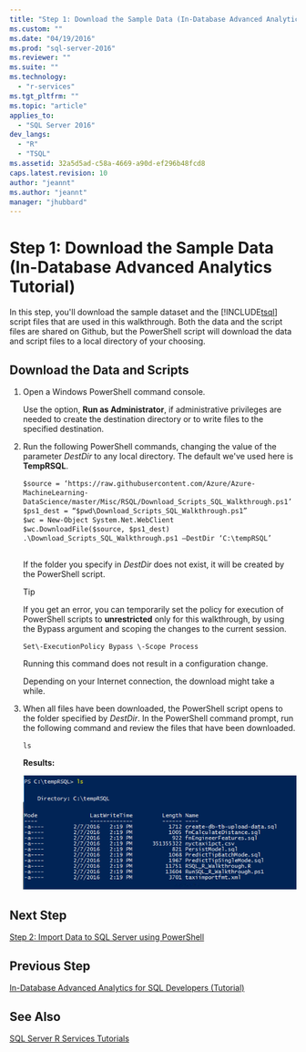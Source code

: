 ```yaml
---
title: "Step 1: Download the Sample Data (In-Database Advanced Analytics Tutorial) | Microsoft Docs"
ms.custom: ""
ms.date: "04/19/2016"
ms.prod: "sql-server-2016"
ms.reviewer: ""
ms.suite: ""
ms.technology: 
  - "r-services"
ms.tgt_pltfrm: ""
ms.topic: "article"
applies_to: 
  - "SQL Server 2016"
dev_langs: 
  - "R"
  - "TSQL"
ms.assetid: 32a5d5ad-c58a-4669-a90d-ef296b48fcd8
caps.latest.revision: 10
author: "jeannt"
ms.author: "jeannt"
manager: "jhubbard"
---
```

# Step 1: Download the Sample Data (In-Database Advanced Analytics Tutorial)
In this step, you'll download the sample dataset and the [!INCLUDE[tsql](../../includes/tsql-md.md)] script files that are used in this walkthrough. Both the data and the script files are shared on Github, but the PowerShell script will download the data and script files to a local directory of your choosing.  
  
## Download the Data and Scripts  
  
1.  Open a Windows PowerShell command console.  
  
    Use the option, **Run as Administrator**, if administrative privileges are needed  to create the destination directory or to write files to the specified destination.  
  
2.  Run the following PowerShell commands, changing the value of the parameter *DestDir* to any local directory.  The default we've used here is **TempRSQL**.  
  
    ```  
    $source = ‘https://raw.githubusercontent.com/Azure/Azure-MachineLearning-DataScience/master/Misc/RSQL/Download_Scripts_SQL_Walkthrough.ps1’  
    $ps1_dest = “$pwd\Download_Scripts_SQL_Walkthrough.ps1”  
    $wc = New-Object System.Net.WebClient  
    $wc.DownloadFile($source, $ps1_dest)  
    .\Download_Scripts_SQL_Walkthrough.ps1 –DestDir ‘C:\tempRSQL’  
  
    ```  
  
    If the folder you specify in *DestDir* does not exist, it will be created by the PowerShell script.  
  
    > [!TIP]  
    > If you get an error, you can temporarily set the policy for  execution of PowerShell scripts to **unrestricted** only for this walkthrough, by using the Bypass argument and scoping the changes to the current session.  
    >   
    >````  
    > Set\-ExecutionPolicy Bypass \-Scope Process  
    >````   
    > Running this command does not result in a configuration change.  
  
    Depending on your Internet connection, the download might take a while.  
  
3.  When all files have been downloaded, the PowerShell script opens to the folder specified by  *DestDir*. In the PowerShell command prompt, run the following command and review the files that have been downloaded.  
  
    ```  
    ls  
    ```  
  
    **Results:**  
  
    ![list of files downloaded by PowerShell script](media/rsql-devtut-filelist.png "list of files downloaded by PowerShell script")  
  
## Next Step  
[Step 2: Import Data to SQL Server using PowerShell](../../advanced-analytics/r-services/step-2-import-data-to-sql-server-using-powershell.md)  
  
## Previous Step  
[In-Database Advanced Analytics for SQL Developers &#40;Tutorial&#41;](../../advanced-analytics/r-services/in-database-advanced-analytics-for-sql-developers-tutorial.md)  
  
## See Also  
[SQL Server R Services Tutorials](../../advanced-analytics/r-services/sql-server-r-services-tutorials.md)  
  
  
  

